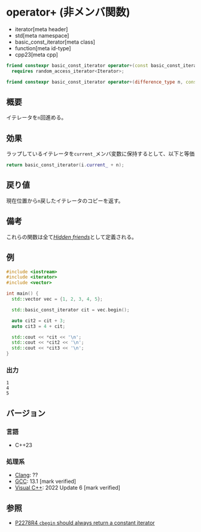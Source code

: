 # operator+ (非メンバ関数)
* iterator[meta header]
* std[meta namespace]
* basic_const_iterator[meta class]
* function[meta id-type]
* cpp23[meta cpp]

```cpp
friend constexpr basic_const_iterator operator+(const basic_const_iterator& i, difference_type n)
  requires random_access_iterator<Iterator>;                                                        // (1)

friend constexpr basic_const_iterator operator+(difference_type n, const basic_const_iterator& i)   // (2)
```

## 概要

イテレータを`n`回進める。

## 効果

ラップしているイテレータを`current_`メンバ変数に保持するとして、以下と等価

```cpp
return basic_const_iterator(i.current_ + n);
```

## 戻り値

現在位置から`n`戻したイテレータのコピーを返す。

## 備考

これらの関数は全て[*Hidden friends*](/article/lib/hidden_friends.md)として定義される。

## 例
```cpp example
#include <iostream>
#include <iterator>
#include <vector>

int main() {
  std::vector vec = {1, 2, 3, 4, 5};

  std::basic_const_iterator cit = vec.begin();

  auto cit2 = cit + 3;
  auto cit3 = 4 + cit;

  std::cout << *cit << '\n';
  std::cout << *cit2 << '\n';
  std::cout << *cit3 << '\n';
}
```

### 出力
```
1
4
5
```

## バージョン
### 言語
- C++23

### 処理系
- [Clang](/implementation.md#clang): ??
- [GCC](/implementation.md#gcc): 13.1 [mark verified]
- [Visual C++](/implementation.md#visual_cpp): 2022 Update 6 [mark verified]

## 参照

- [P2278R4 `cbegin` should always return a constant iterator](https://www.open-std.org/jtc1/sc22/wg21/docs/papers/2022/p2278r4.html)
